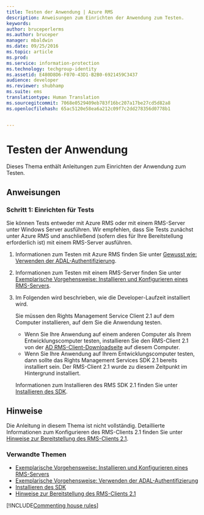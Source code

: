 ```yaml
---
title: Testen der Anwendung | Azure RMS
description: Anweisungen zum Einrichten der Anwendung zum Testen.
keywords: 
author: bruceperlerms
ms.author: bruceper
manager: mbaldwin
ms.date: 09/25/2016
ms.topic: article
ms.prod: 
ms.service: information-protection
ms.technology: techgroup-identity
ms.assetid: E480D8D6-F070-43D1-B2B0-6921459C3437
audience: developer
ms.reviewer: shubhamp
ms.suite: ems
translationtype: Human Translation
ms.sourcegitcommit: 7068e0529409eb783f16bc207a17be27cd5d82a8
ms.openlocfilehash: 65ac5120e58ea6a212c09f7c2dd278356d0778b1


---
```


# <a name="testing-your-application"></a>Testen der Anwendung

Dieses Thema enthält Anleitungen zum Einrichten der Anwendung zum Testen.

## <a name="instructions"></a>Anweisungen

### <a name="step-1-setup-for-testing"></a>Schritt 1: Einrichten für Tests

Sie können Tests entweder mit Azure RMS oder mit einem RMS-Server unter Windows Server ausführen. Wir empfehlen, dass Sie Tests zunächst unter Azure RMS und anschließend (sofern dies für Ihre Bereitstellung erforderlich ist) mit einem RMS-Server ausführen.

1. Informationen zum Testen mit Azure RMS finden Sie unter [Gewusst wie: Verwenden der ADAL-Authentifizierung](how-to-use-adal-authentication.md).
2. Informationen zum Testen mit einem RMS-Server finden Sie unter [Exemplarische Vorgehensweise: Installieren und Konfigurieren eines RMS-Servers](how-to-install-and-configure-an-rms-server.md).
3. Im Folgenden wird beschrieben, wie die Developer-Laufzeit installiert wird.

   Sie müssen den Rights Management Service Client 2.1 auf dem Computer installieren, auf dem Sie die Anwendung testen.
   - Wenn Sie Ihre Anwendung auf einem anderen Computer als Ihrem Entwicklungscomputer testen, installieren Sie den RMS-Client 2.1 von der [AD RMS-Client-Downloadseite](http://www.microsoft.com/en-us/download/details.aspx?id=38396) auf diesem Computer.
   - Wenn Sie Ihre Anwendung auf Ihrem Entwicklungscomputer testen, dann sollte das Rights Management Services SDK 2.1 bereits installiert sein. Der RMS-Client 2.1 wurde zu diesem Zeitpunkt im Hintergrund installiert.

    Informationen zum Installieren des RMS SDK 2.1 finden Sie unter [Installieren des SDK](install-the-rms-sdk.md).

## <a name="remarks"></a>Hinweise

Die Anleitung in diesem Thema ist nicht vollständig. Detaillierte Informationen zum Konfigurieren des RMS-Clients 2.1 finden Sie unter [Hinweise zur Bereitstellung des RMS-Clients 2.1](https://technet.microsoft.com/en-us/library/jj159267(WS.10).aspx).

### <a name="related-topics"></a>Verwandte Themen

* [Exemplarische Vorgehensweise: Installieren und Konfigurieren eines RMS-Servers](how-to-install-and-configure-an-rms-server.md)
* [Exemplarische Vorgehensweise: Verwenden der ADAL-Authentifizierung](how-to-use-adal-authentication.md)
* [Installieren des SDK](install-the-rms-sdk.md)
* [Hinweise zur Bereitstellung des RMS-Clients 2.1](https://technet.microsoft.com/en-us/library/jj159267(WS.10).aspx)

[!INCLUDE[Commenting house rules](../includes/houserules.md)]


<!--HONumber=Jan17_HO1-->


